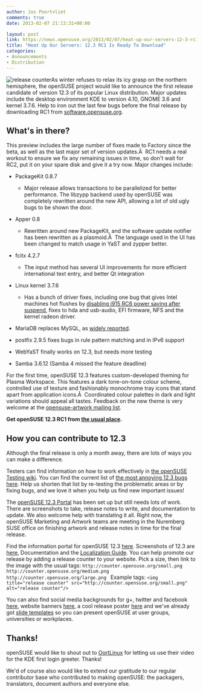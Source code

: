 ```yaml
---
author: Jos Poortvliet
comments: true
date: 2013-02-07 21:13:31+00:00

layout: post
link: https://news.opensuse.org/2013/02/07/heat-up-our-servers-12-3-rc1-is-ready-to-download/
title: "Heat Up Our Servers: 12.3 RC1 Is Ready To Download"
categories:
- Announcements
- Distribution
---
```

![release counter](http://counter.opensuse.org/medium.png)As winter refuses to relax its icy grasp on the northern hemisphere, the openSUSE project would like to announce the first release candidate of version 12.3 of its popular Linux distribution. Major updates include the desktop environment KDE to version 4.10, GNOME 3.6 and kernel 3.7.6. Help to iron out the last few bugs before the final release by downloading RC1 from [software.opensuse.org](http://software.opensuse.org/developer).


## What's in there?


This preview includes the large number of fixes made to Factory since the beta, as well as the last major set of version updates.Â  RC1 needs a real workout to ensure we fix any remaining issues in time, so don't wait for RC2, put it on your spare disk and give it a try now. Major changes include:



	
  * PackageKit 0.8.7

	
    * Major release allows transactions to be parallelized for better performance. The libzypp backend used by openSUSE was completely rewritten around the new API, allowing a lot of old ugly bugs to be shown the door.




	
  * Apper 0.8

	
    * Rewritten around new PackageKit, and the software update notifier has been rewritten as a plasmoid.Â  The language used in the UI has been changed to match usage in YaST and zypper better.




	
  * fcitx 4.2.7

	
    * The input method has several UI improvements for more efficient international text entry, and better Qt integration




	
  * Linux kernel 3.7.6

	
    * Has a bunch of driver fixes, including one bug that gives Intel machines hot flushes by [disabling i915 RC6 power saving after suspend](https://bugzilla.kernel.org/show_bug.cgi?id=52411), fixes to hda and usb-audio, EFI firmware, NFS and the kernel radeon driver.




	
  * MariaDB replaces MySQL, as [widely reported](http://www.zdnet.com/oracle-who-fedora-and-opensuse-will-replace-mysql-with-mariadb-7000010640/?s_cid=rSINGLE).

	
  * postfix 2.9.5 fixes bugs in rule pattern matching and in IPv6 support

	
  * WebYaST finally works on 12.3, but needs more testing

	
  * Samba 3.6.12 (Samba 4 missed the feature deadline)


For the first time, openSUSE 12.3 features custom-developed theming for Plasma Workspace. This features a dark tone-on-tone colour scheme, controlled use of texture and fashionably monochrome tray icons that stand apart from application icons.Â  Coordinated colour palettes in dark and light variations should appeal all tastes. Feedback on the new theme is very welcome at the [opensuse-artwork mailing list](http://lists.opensuse.org/opensuse-artwork/).

**Get openSUSE 12.3 RC1 from [the usual place](http://software.opensuse.org/developer/).**


## How you can contribute to 12.3


Although the final release is only a month away, there are lots of ways you can make a difference.

Testers can find information on how to work effectively in [the openSUSE Testing wiki](http://en.opensuse.org/openSUSE:Testing).
You can find the current list of [the most annoying 12.3 bugs here](http://en.opensuse.org/openSUSE:Most_annoying_bugs_12.3_dev).
Help us shorten that list by re-testing the problematic areas or by fixing bugs, and we love it when you help us find new important issues!

The [openSUSE 12.3 Portal](https://en.opensuse.org/Portal:12.3) has been set up but still needs lots of work. There are screenshots to take, release notes to write, and documentation to update. We also welcome help with translating it all. Right now, the openSUSE Marketing and Artwork teams are meeting in the Nuremberg SUSE office on finishing artwork and release notes in time for the final release.

Find the information portal for openSUSE 12.3 [here](http://en.opensuse.org/Portal:12.3).
Screenshots of 12.3 are [here](http://en.opensuse.org/Screenshots_12.3), Documentation and the [Localization Guide](http://en.opensuse.org/openSUSE:Localization_guide).
You can help promote our release by adding a release counter to your website. Pick a size, then link to the image with the usual tags:
`http://counter.opensuse.org/small.png
http://counter.opensuse.org/medium.png
http://counter.opensuse.org/large.png
`
Example tags:
`<img title="release counter" src="http://counter.opensuse.org/small.png" alt="release counter"/>`

You can also find social media backgrounds for g+, twitter and facebook [here](https://github.com/openSUSE/artwork/tree/master/Marketing%20Materials), website banners [here](https://github.com/openSUSE/artwork/tree/master/Marketing%20Materials/Web%20Banners/12.3%20Web%20Banners), a cool release poster [here](https://github.com/openSUSE/artwork/tree/master/Marketing%20Materials/Posters/12.3) and we've already got [slide templates](https://github.com/openSUSE/artwork/tree/master/Marketing%20Materials/openSUSE%20Introduction%20Slides) so you can present openSUSE at user groups, universities or workplaces.


## Thanks!


openSUSE would like to shout out to [OortLinux](http://www.youtube.com/user/OortLinux) for letting us use their video for the KDE first login greeter. Thanks!

We'd of course also would like to extend our gratitude to our regular contributor base who contributed to making openSUSE: the packagers, translators, document authors and everyone else.		
